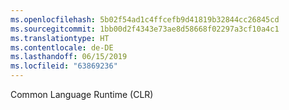 ```yaml
---
ms.openlocfilehash: 5b02f54ad1c4ffcefb9d41819b32844cc26845cd
ms.sourcegitcommit: 1bb00d2f4343e73ae8d58668f02297a3cf10a4c1
ms.translationtype: HT
ms.contentlocale: de-DE
ms.lasthandoff: 06/15/2019
ms.locfileid: "63869236"
---
```

Common Language Runtime (CLR)